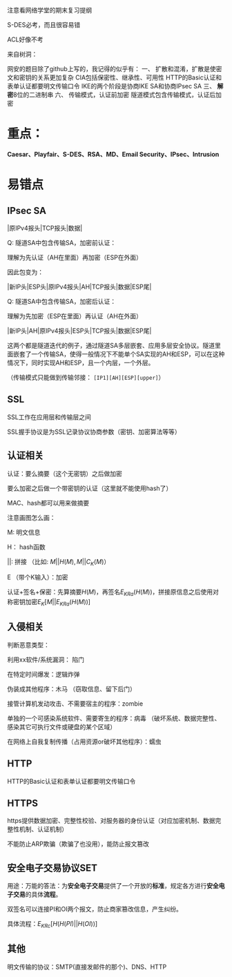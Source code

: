 注意看网络学堂的期末复习提纲



S-DES必考，而且很容易错

ACL好像不考



来自树洞：

网安的题目除了github上写的，我记得的似乎有：
一、
扩散和混淆，扩散是使密文和密钥的关系更加复杂
CIA包括保密性、继承性、可用性
HTTP的Basic认证和表单认证都要明文传输口令
IKE的两个阶段是协商IKE SA和协商IPsec SA
三、
**解密**8位的二进制串
六、
传输模式，认证前加密
隧道模式包含传输模式，认证后加密



# 重点：

**Caesar、Playfair、S-DES、RSA、MD、Email Security、IPsec、Intrusion**



# 易错点

## IPsec SA

|原IPv4报头|TCP报头|数据|

Q: 隧道SA中包含传输SA，加密前认证：

理解为先认证（AH在里面）再加密（ESP在外面）

因此包变为：

|新IP头|ESP头|原IPv4报头|AH|TCP报头|数据|ESP尾|



Q: 隧道SA中包含传输SA，加密后认证：

理解为先加密（ESP在里面）再认证（AH在外面）

|新IP头|AH|原IPv4报头|ESP头|TCP报头|数据|ESP尾|



这两个都是隧道迭代的例子，通过隧道SA多层嵌套、应用多层安全协议。隧道里面嵌套了一个传输SA，使得一般情况下不能单个SA实现的AH和ESP，可以在这种情况下，同时实现AH和ESP，且一个内层，一个外层。

（传输模式只能做到传输邻接： `[IP1][AH][ESP][upper]`）



## SSL

SSL工作在应用层和传输层之间

SSL握手协议是为SSL记录协议协商参数（密钥、加密算法等等）



## 认证相关

认证：要么摘要（这个无密钥）之后做加密

要么加密之后做一个带密钥的认证（这里就不能使用hash了）



MAC、hash都可以用来做摘要



注意画图怎么画：

M: 明文信息

H： hash函数

||: 拼接 （比如: $M || H(M),  M || C_K(M)$）

E （带个K输入）：加密



认证+签名+保密：先算摘要$H(M)$，再签名$E_{KRa}(H(M))$，拼接原信息之后使用对称密钥加密$E_K[M||E_{KRa}(H(M))]$



## 入侵相关

判断恶意类型：

利用xx软件/系统漏洞： 陷门

在特定时间爆发：逻辑炸弹

伪装成其他程序：木马 （窃取信息、留下后门）

接管计算机发动攻击、不需要宿主的程序：zombie

单独的一个可感染系统软件、需要寄生的程序：病毒 （破坏系统、数据完整性、感染其它可执行文件或硬盘的某个区域）

在网络上自我复制传播（占用资源or破坏其他程序）：蠕虫



## HTTP

HTTP的Basic认证和表单认证都要明文传输口令



## HTTPS

https提供数据加密、完整性校验、对服务器的身份认证（对应加密机制、数据完整性机制、认证机制）

不能防止ARP欺骗（欺骗了也没用），能防止报文篡改



## 安全电子交易协议SET

用途：万能的答法：为**安全电子交易**提供了一个开放的**标准**，规定各方进行**安全电子交易**的具体**流程**。

双签名可以连接PI和OI两个报文，防止商家篡改信息，产生纠纷。

具体流程：$E_{KRc}[H(H(PI) || H(OI))]$



## 其他

明文传输的协议：SMTP(直接发邮件的那个)、DNS、HTTP

